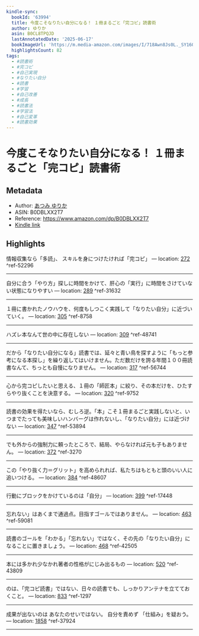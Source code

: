 ```yaml
---
kindle-sync:
  bookId: '63994'
  title: 今度こそなりたい自分になる！ １冊まるごと「完コピ」読書術
  author: ゆりか
  asin: B0CL8TPQJD
  lastAnnotatedDate: '2025-06-17'
  bookImageUrl: 'https://m.media-amazon.com/images/I/718Awn8Js0L._SY160.jpg'
  highlightsCount: 82
tags:
  - #読書術
  - #完コピ
  - #自己実現
  - #なりたい自分
  - #読書
  - #学習
  - #自己改善
  - #成長
  - #読書法
  - #学習法
  - #自己変革
  - #読書効果
---
```

# 今度こそなりたい自分になる！ １冊まるごと「完コピ」読書術
## Metadata
* Author: [あつみ ゆりか](https://www.amazon.comundefined)
* ASIN: B0DBLXX2T7
* Reference: https://www.amazon.com/dp/B0DBLXX2T7
* [Kindle link](kindle://book?action=open&asin=B0DBLXX2T7)

## Highlights
情報収集なら「多読」、 スキルを身につけたければ「完コピ」 — location: [272](kindle://book?action=open&asin=B0DBLXX2T7&location=272) ^ref-52296

---
自分に合う「やり方」探しに時間をかけて、肝心の「実行」に時間をさけていない状態になりやすい — location: [289](kindle://book?action=open&asin=B0DBLXX2T7&location=289) ^ref-31632

---
１冊に書かれたノウハウを、何度もしつこく実践して「なりたい自分」に近づいていく。 — location: [305](kindle://book?action=open&asin=B0DBLXX2T7&location=305) ^ref-8758

---
ハズレ本なんて世の中に存在しない — location: [309](kindle://book?action=open&asin=B0DBLXX2T7&location=309) ^ref-48741

---
だから「なりたい自分になる」読書では、延々と青い鳥を探すように「もっと参考になる本探し」を繰り返してはいけません。ただ数だけを誇る年間１００冊読書なんて、ちっとも自慢になりません。 — location: [317](kindle://book?action=open&asin=B0DBLXX2T7&location=317) ^ref-56744

---
心から完コピしたいと思える、１冊の「師匠本」に絞り、その本だけを、ひたすらやり抜くことを決意する。 — location: [320](kindle://book?action=open&asin=B0DBLXX2T7&location=320) ^ref-9752

---
読書の効果を得たいなら、むしろ逆。「本」こそ１冊まるごと実践しないと、いつまでたっても美味しいハンバーグは作れないし、「なりたい自分」には近づけない — location: [347](kindle://book?action=open&asin=B0DBLXX2T7&location=347) ^ref-53894

---
でも外からの強制力に頼ったところで、結局、やらなければ元も子もありません。 — location: [372](kindle://book?action=open&asin=B0DBLXX2T7&location=372) ^ref-3270

---
この「やり抜く力＝グリット」を高められれば、私たちはもともと頭のいい人に追いつける。 — location: [384](kindle://book?action=open&asin=B0DBLXX2T7&location=384) ^ref-48607

---
行動にブロックをかけているのは「自分」 — location: [399](kindle://book?action=open&asin=B0DBLXX2T7&location=399) ^ref-17448

---
忘れない」はあくまで通過点。目指すゴールではありません。 — location: [463](kindle://book?action=open&asin=B0DBLXX2T7&location=463) ^ref-59081

---
読書のゴールを「わかる」「忘れない」ではなく、その先の「なりたい自分」になることに置きましょう。 — location: [468](kindle://book?action=open&asin=B0DBLXX2T7&location=468) ^ref-42505

---
本には多かれ少なかれ著者の性格がにじみ出るもの — location: [520](kindle://book?action=open&asin=B0DBLXX2T7&location=520) ^ref-43809

---
のは、「完コピ読書」ではない、日々の読書でも、しっかりアンテナを立てておくこと。 — location: [833](kindle://book?action=open&asin=B0DBLXX2T7&location=833) ^ref-1297

---
成果が出ないのは あなたのせいではない。 自分を責めず 「仕組み」を疑おう。 — location: [1858](kindle://book?action=open&asin=B0DBLXX2T7&location=1858) ^ref-37924

---
